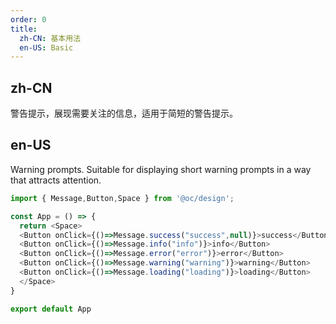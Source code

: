 ```yaml
---
order: 0
title:
  zh-CN: 基本用法
  en-US: Basic
---
```


## zh-CN

警告提示，展现需要关注的信息，适用于简短的警告提示。

## en-US

Warning prompts. Suitable for displaying short warning prompts in a way that attracts attention.

```js
import { Message,Button,Space } from '@oc/design';

const App = () => {
  return <Space>
  <Button onClick={()=>Message.success("success",null)}>success</Button>
  <Button onClick={()=>Message.info("info")}>info</Button>
  <Button onClick={()=>Message.error("error")}>error</Button>
  <Button onClick={()=>Message.warning("warning")}>warning</Button>
  <Button onClick={()=>Message.loading("loading")}>loading</Button>
  </Space>
}

export default App
```

